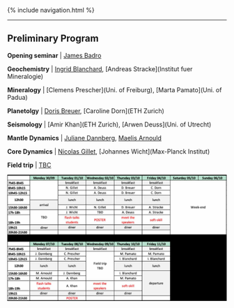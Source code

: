 {% include navigation.html %}

---

## Preliminary Program

**Opening seminar** \| [James Badro](IPGP)

**Geochemistry** \|  [Ingrid Blanchard](IPGP), [Andreas Stracke](Institut fuer Mineralogie)

**Mineralogy** \|  [Clemens Prescher](Uni. of Freiburg), [Marta Pamato](Uni. of Padua)

**Planetolgy** \|  [Doris Breuer](DLR), [Caroline Dorn](ETH Zurich)

**Seismology** \| [Amir Khan](ETH Zurich), [Arwen Deuss](Uni. of Utrecht)

**Mantle Dynamics** \|  [Juliane Dannberg](GEOMAR), [Maelis Arnould](LGL-TPE)

**Core Dynamics** \|  [Nicolas Gillet](ISTerre), [Johannes Wicht](Max-Planck Institut)

**Field trip** \|  [TBC]()

![test](/docs/assets/images/pg2024.jpg)
